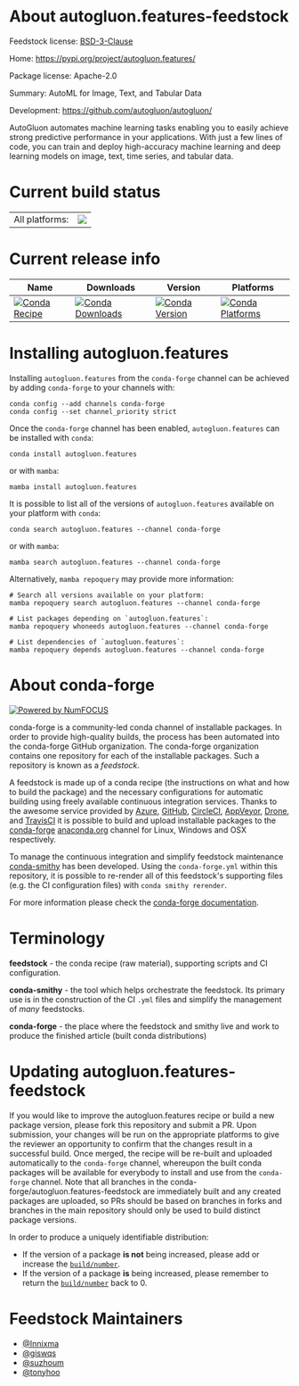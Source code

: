 About autogluon.features-feedstock
==================================

Feedstock license: [BSD-3-Clause](https://github.com/conda-forge/autogluon.features-feedstock/blob/main/LICENSE.txt)

Home: https://pypi.org/project/autogluon.features/

Package license: Apache-2.0

Summary: AutoML for Image, Text, and Tabular Data

Development: https://github.com/autogluon/autogluon/

AutoGluon automates machine learning tasks enabling you to easily achieve strong
predictive performance in your applications. With just a few lines of code, you
can train and deploy high-accuracy machine learning and deep learning models on
image, text, time series, and tabular data.


Current build status
====================


<table><tr><td>All platforms:</td>
    <td>
      <a href="https://dev.azure.com/conda-forge/feedstock-builds/_build/latest?definitionId=18443&branchName=main">
        <img src="https://dev.azure.com/conda-forge/feedstock-builds/_apis/build/status/autogluon.features-feedstock?branchName=main">
      </a>
    </td>
  </tr>
</table>

Current release info
====================

| Name | Downloads | Version | Platforms |
| --- | --- | --- | --- |
| [![Conda Recipe](https://img.shields.io/badge/recipe-autogluon.features-green.svg)](https://anaconda.org/conda-forge/autogluon.features) | [![Conda Downloads](https://img.shields.io/conda/dn/conda-forge/autogluon.features.svg)](https://anaconda.org/conda-forge/autogluon.features) | [![Conda Version](https://img.shields.io/conda/vn/conda-forge/autogluon.features.svg)](https://anaconda.org/conda-forge/autogluon.features) | [![Conda Platforms](https://img.shields.io/conda/pn/conda-forge/autogluon.features.svg)](https://anaconda.org/conda-forge/autogluon.features) |

Installing autogluon.features
=============================

Installing `autogluon.features` from the `conda-forge` channel can be achieved by adding `conda-forge` to your channels with:

```
conda config --add channels conda-forge
conda config --set channel_priority strict
```

Once the `conda-forge` channel has been enabled, `autogluon.features` can be installed with `conda`:

```
conda install autogluon.features
```

or with `mamba`:

```
mamba install autogluon.features
```

It is possible to list all of the versions of `autogluon.features` available on your platform with `conda`:

```
conda search autogluon.features --channel conda-forge
```

or with `mamba`:

```
mamba search autogluon.features --channel conda-forge
```

Alternatively, `mamba repoquery` may provide more information:

```
# Search all versions available on your platform:
mamba repoquery search autogluon.features --channel conda-forge

# List packages depending on `autogluon.features`:
mamba repoquery whoneeds autogluon.features --channel conda-forge

# List dependencies of `autogluon.features`:
mamba repoquery depends autogluon.features --channel conda-forge
```


About conda-forge
=================

[![Powered by
NumFOCUS](https://img.shields.io/badge/powered%20by-NumFOCUS-orange.svg?style=flat&colorA=E1523D&colorB=007D8A)](https://numfocus.org)

conda-forge is a community-led conda channel of installable packages.
In order to provide high-quality builds, the process has been automated into the
conda-forge GitHub organization. The conda-forge organization contains one repository
for each of the installable packages. Such a repository is known as a *feedstock*.

A feedstock is made up of a conda recipe (the instructions on what and how to build
the package) and the necessary configurations for automatic building using freely
available continuous integration services. Thanks to the awesome service provided by
[Azure](https://azure.microsoft.com/en-us/services/devops/), [GitHub](https://github.com/),
[CircleCI](https://circleci.com/), [AppVeyor](https://www.appveyor.com/),
[Drone](https://cloud.drone.io/welcome), and [TravisCI](https://travis-ci.com/)
it is possible to build and upload installable packages to the
[conda-forge](https://anaconda.org/conda-forge) [anaconda.org](https://anaconda.org/)
channel for Linux, Windows and OSX respectively.

To manage the continuous integration and simplify feedstock maintenance
[conda-smithy](https://github.com/conda-forge/conda-smithy) has been developed.
Using the ``conda-forge.yml`` within this repository, it is possible to re-render all of
this feedstock's supporting files (e.g. the CI configuration files) with ``conda smithy rerender``.

For more information please check the [conda-forge documentation](https://conda-forge.org/docs/).

Terminology
===========

**feedstock** - the conda recipe (raw material), supporting scripts and CI configuration.

**conda-smithy** - the tool which helps orchestrate the feedstock.
                   Its primary use is in the construction of the CI ``.yml`` files
                   and simplify the management of *many* feedstocks.

**conda-forge** - the place where the feedstock and smithy live and work to
                  produce the finished article (built conda distributions)


Updating autogluon.features-feedstock
=====================================

If you would like to improve the autogluon.features recipe or build a new
package version, please fork this repository and submit a PR. Upon submission,
your changes will be run on the appropriate platforms to give the reviewer an
opportunity to confirm that the changes result in a successful build. Once
merged, the recipe will be re-built and uploaded automatically to the
`conda-forge` channel, whereupon the built conda packages will be available for
everybody to install and use from the `conda-forge` channel.
Note that all branches in the conda-forge/autogluon.features-feedstock are
immediately built and any created packages are uploaded, so PRs should be based
on branches in forks and branches in the main repository should only be used to
build distinct package versions.

In order to produce a uniquely identifiable distribution:
 * If the version of a package **is not** being increased, please add or increase
   the [``build/number``](https://docs.conda.io/projects/conda-build/en/latest/resources/define-metadata.html#build-number-and-string).
 * If the version of a package **is** being increased, please remember to return
   the [``build/number``](https://docs.conda.io/projects/conda-build/en/latest/resources/define-metadata.html#build-number-and-string)
   back to 0.

Feedstock Maintainers
=====================

* [@Innixma](https://github.com/Innixma/)
* [@giswqs](https://github.com/giswqs/)
* [@suzhoum](https://github.com/suzhoum/)
* [@tonyhoo](https://github.com/tonyhoo/)

